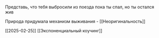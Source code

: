 Представь, что тебя выбросили из поезда пока ты спал, но ты остался жив

Природа придумала механизм выживания - [[Неоригинальность]]

[[2025-02-25]] [[Экспоненциальный коучинг]]